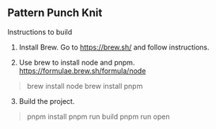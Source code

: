 ## Pattern Punch Knit

Instructions to build

1. Install Brew. Go to https://brew.sh/ and follow instructions.

2. Use brew to install node and pnpm. https://formulae.brew.sh/formula/node

> brew install node
> brew install pnpm

3. Build the project.

> pnpm install
> pnpm run build
> pnpm run open

